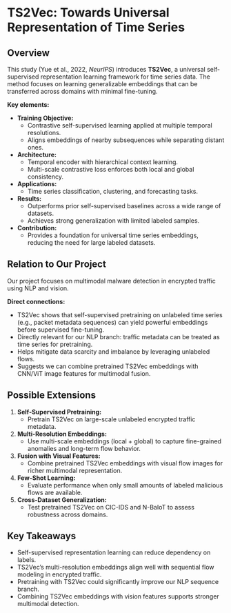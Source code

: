 # TS2Vec: Towards Universal Representation of Time Series

## Overview
This study (Yue et al., 2022, *NeurIPS*) introduces **TS2Vec**, a universal self-supervised representation learning framework for time series data. The method focuses on learning generalizable embeddings that can be transferred across domains with minimal fine-tuning.

**Key elements:**
- **Training Objective:**
  - Contrastive self-supervised learning applied at multiple temporal resolutions.
  - Aligns embeddings of nearby subsequences while separating distant ones.
- **Architecture:**
  - Temporal encoder with hierarchical context learning.
  - Multi-scale contrastive loss enforces both local and global consistency.
- **Applications:**
  - Time series classification, clustering, and forecasting tasks.
- **Results:**
  - Outperforms prior self-supervised baselines across a wide range of datasets.
  - Achieves strong generalization with limited labeled samples.
- **Contribution:**
  - Provides a foundation for universal time series embeddings, reducing the need for large labeled datasets.

## Relation to Our Project
Our project focuses on multimodal malware detection in encrypted traffic using NLP and vision.  

**Direct connections:**
- TS2Vec shows that self-supervised pretraining on unlabeled time series (e.g., packet metadata sequences) can yield powerful embeddings before supervised fine-tuning.
- Directly relevant for our NLP branch: traffic metadata can be treated as time series for pretraining.
- Helps mitigate data scarcity and imbalance by leveraging unlabeled flows.
- Suggests we can combine pretrained TS2Vec embeddings with CNN/ViT image features for multimodal fusion.

## Possible Extensions
1. **Self-Supervised Pretraining:**  
   - Pretrain TS2Vec on large-scale unlabeled encrypted traffic metadata.  
2. **Multi-Resolution Embeddings:**  
   - Use multi-scale embeddings (local + global) to capture fine-grained anomalies and long-term flow behavior.  
3. **Fusion with Visual Features:**  
   - Combine pretrained TS2Vec embeddings with visual flow images for richer multimodal representation.  
4. **Few-Shot Learning:**  
   - Evaluate performance when only small amounts of labeled malicious flows are available.  
5. **Cross-Dataset Generalization:**  
   - Test pretrained TS2Vec on CIC-IDS and N-BaIoT to assess robustness across domains.  

## Key Takeaways
- Self-supervised representation learning can reduce dependency on labels.  
- TS2Vec’s multi-resolution embeddings align well with sequential flow modeling in encrypted traffic.  
- Pretraining with TS2Vec could significantly improve our NLP sequence branch.  
- Combining TS2Vec embeddings with vision features supports stronger multimodal detection.
